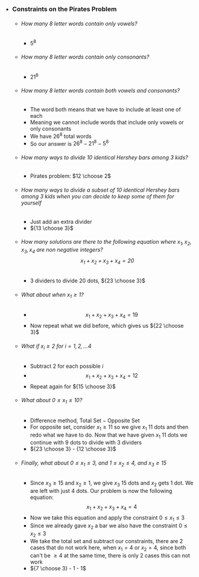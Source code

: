 
- ### Constraints on the Pirates Problem
	- ###### How many $8$ letter words contain only vowels?
		- $5^8$
	- ###### How many $8$ letter words contain only consonants?
		- $21^8$
	- ###### How many $8$ letter words contain both vowels and consonants?
		- The word both means that we have to include at least one of each
		- Meaning we cannot include words that include only vowels or only consonants
		- We have $26^8$ total words
		- So our answer is $26^8-21^8-5^8$
	- ###### How many ways to divide $10$ identical Hershey bars among $3$ kids?
		- Pirates problem: $12 \choose 2$
	- ###### How many ways to divide a subset of $10$ identical Hershey bars among $3$ kids when you can decide to keep some of them for yourself
		- Just add an extra divider
		- ${13 \choose 3}$
	- ###### How many solutions are there to the following equation where $x_1,x_2,x_3,x_{4}$ are non negative integers? $$x_1+x_2+x_3+x_4=20$$
		- $3$ dividers to divide $20$ dots, ${23 \choose 3}$
	- ###### What about when $x_{1}\ge 1$?
		- $$x_1+x_2+x_3+x_4=19$$
		- Now repeat what we did before, which gives us ${22 \choose 3}$
	- ###### What if $x_{i}\ge 2$ for $i = 1,2,\dots4$
		- Subtract $2$ for each possible $i$
		- $$x_1+x_2+x_3+x_4=12$$
		- Repeat again for ${15 \choose 3}$
	- ###### What about $0 \le x_{1}\le 10$?
		- Difference method, $\text{Total Set} - \text{Opposite Set}$
		- For opposite set, consider $x_{1}\ge11$ so we give $x_1$ $11$ dots and then redo what we have to do. Now that we have given $x_1$ $11$ dots we continue with $9$ dots to divide with $3$ dividers
		- ${23 \choose 3} - {12 \choose 3}$
	- ###### Finally, what about $0 \le x_{1}\le 3$, and $1 \le x_{2}\le 4$, and $x_{3}\ge 15$
		- Since $x_{3}\ge15$ and $x_2\ge1$, we give $x_3$ $15$ dots and $x_2$ gets $1$ dot. We are left with just $4$ dots. Our problem is now the following equation: $$x_1+x_2+x_3+x_4=4$$
		- Now we take this equation and apply the constraint $0\le x_1\le3$
		- Since we already gave $x_2$ a bar we also have the constraint $0 \le x_{2}\le 3$
		- We take the total set and subtract our constraints, there are $2$ cases that do not work here, when $x_1=4$ or $x_{2} = 4$, since both can't be $\ge 4$ at the same time, there is only $2$ cases this can not work   
		- ${7 \choose 3} - 1 - 1$